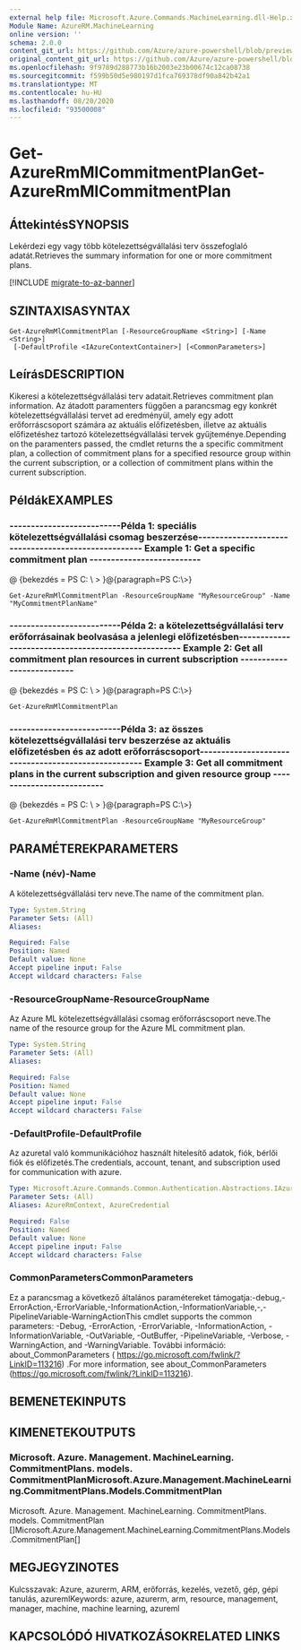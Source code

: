 ```yaml
---
external help file: Microsoft.Azure.Commands.MachineLearning.dll-Help.xml
Module Name: AzureRM.MachineLearning
online version: ''
schema: 2.0.0
content_git_url: https://github.com/Azure/azure-powershell/blob/preview/src/ResourceManager/MachineLearning/Commands.MachineLearning/help/Get-AzureRmMlCommitmentPlan.md
original_content_git_url: https://github.com/Azure/azure-powershell/blob/preview/src/ResourceManager/MachineLearning/Commands.MachineLearning/help/Get-AzureRmMlCommitmentPlan.md
ms.openlocfilehash: 9f9789d288773b16b2003e23b00674c12ca08738
ms.sourcegitcommit: f599b50d5e980197d1fca769378df90a842b42a1
ms.translationtype: MT
ms.contentlocale: hu-HU
ms.lasthandoff: 08/20/2020
ms.locfileid: "93500008"
---
```

# <span data-ttu-id="b3ad0-101">Get-AzureRmMlCommitmentPlan</span><span class="sxs-lookup"><span data-stu-id="b3ad0-101">Get-AzureRmMlCommitmentPlan</span></span>

## <span data-ttu-id="b3ad0-102">Áttekintés</span><span class="sxs-lookup"><span data-stu-id="b3ad0-102">SYNOPSIS</span></span>
<span data-ttu-id="b3ad0-103">Lekérdezi egy vagy több kötelezettségvállalási terv összefoglaló adatát.</span><span class="sxs-lookup"><span data-stu-id="b3ad0-103">Retrieves the summary information for one or more commitment plans.</span></span>

[!INCLUDE [migrate-to-az-banner](../../includes/migrate-to-az-banner.md)]

## <span data-ttu-id="b3ad0-104">SZINTAXISA</span><span class="sxs-lookup"><span data-stu-id="b3ad0-104">SYNTAX</span></span>

```
Get-AzureRmMlCommitmentPlan [-ResourceGroupName <String>] [-Name <String>]
 [-DefaultProfile <IAzureContextContainer>] [<CommonParameters>]
```

## <span data-ttu-id="b3ad0-105">Leírás</span><span class="sxs-lookup"><span data-stu-id="b3ad0-105">DESCRIPTION</span></span>
<span data-ttu-id="b3ad0-106">Kikeresi a kötelezettségvállalási terv adatait.</span><span class="sxs-lookup"><span data-stu-id="b3ad0-106">Retrieves commitment plan information.</span></span>
<span data-ttu-id="b3ad0-107">Az átadott paramenters függően a parancsmag egy konkrét kötelezettségvállalási tervet ad eredményül, amely egy adott erőforráscsoport számára az aktuális előfizetésben, illetve az aktuális előfizetéshez tartozó kötelezettségvállalási tervek gyűjteménye.</span><span class="sxs-lookup"><span data-stu-id="b3ad0-107">Depending on the paramenters passed, the cmdlet returns the a specific commitment plan, a collection of commitment plans for a specified resource group within the current subscription, or a collection of commitment plans within the current subscription.</span></span>

## <span data-ttu-id="b3ad0-108">Példák</span><span class="sxs-lookup"><span data-stu-id="b3ad0-108">EXAMPLES</span></span>

### <span data-ttu-id="b3ad0-109">--------------------------Példa 1: speciális kötelezettségvállalási csomag beszerzése--------------------------</span><span class="sxs-lookup"><span data-stu-id="b3ad0-109">--------------------------  Example 1: Get a specific commitment plan  --------------------------</span></span>
<span data-ttu-id="b3ad0-110">@ {bekezdés = PS C: \\ \> }</span><span class="sxs-lookup"><span data-stu-id="b3ad0-110">@{paragraph=PS C:\\\>}</span></span>





```
Get-AzureRmMlCommitmentPlan -ResourceGroupName "MyResourceGroup" -Name "MyCommitmentPlanName"
```

### <span data-ttu-id="b3ad0-111">--------------------------Példa 2: a kötelezettségvállalási terv erőforrásainak beolvasása a jelenlegi előfizetésben--------------------------</span><span class="sxs-lookup"><span data-stu-id="b3ad0-111">--------------------------  Example 2: Get all commitment plan resources in current subscription  --------------------------</span></span>
<span data-ttu-id="b3ad0-112">@ {bekezdés = PS C: \\ \> }</span><span class="sxs-lookup"><span data-stu-id="b3ad0-112">@{paragraph=PS C:\\\>}</span></span>





```
Get-AzureRmMlCommitmentPlan
```

### <span data-ttu-id="b3ad0-113">--------------------------Példa 3: az összes kötelezettségvállalási terv beszerzése az aktuális előfizetésben és az adott erőforráscsoport--------------------------</span><span class="sxs-lookup"><span data-stu-id="b3ad0-113">--------------------------  Example 3: Get all commitment plans in the current subscription and given resource group  --------------------------</span></span>
<span data-ttu-id="b3ad0-114">@ {bekezdés = PS C: \\ \> }</span><span class="sxs-lookup"><span data-stu-id="b3ad0-114">@{paragraph=PS C:\\\>}</span></span>





```
Get-AzureRmMlCommitmentPlan -ResourceGroupName "MyResourceGroup"
```

## <span data-ttu-id="b3ad0-115">PARAMÉTEREK</span><span class="sxs-lookup"><span data-stu-id="b3ad0-115">PARAMETERS</span></span>

### <span data-ttu-id="b3ad0-116">-Name (név)</span><span class="sxs-lookup"><span data-stu-id="b3ad0-116">-Name</span></span>
<span data-ttu-id="b3ad0-117">A kötelezettségvállalási terv neve.</span><span class="sxs-lookup"><span data-stu-id="b3ad0-117">The name of the commitment plan.</span></span>

```yaml
Type: System.String
Parameter Sets: (All)
Aliases: 

Required: False
Position: Named
Default value: None
Accept pipeline input: False
Accept wildcard characters: False
```

### <span data-ttu-id="b3ad0-118">-ResourceGroupName</span><span class="sxs-lookup"><span data-stu-id="b3ad0-118">-ResourceGroupName</span></span>
<span data-ttu-id="b3ad0-119">Az Azure ML kötelezettségvállalási csomag erőforráscsoport neve.</span><span class="sxs-lookup"><span data-stu-id="b3ad0-119">The name of the resource group for the Azure ML commitment plan.</span></span>

```yaml
Type: System.String
Parameter Sets: (All)
Aliases: 

Required: False
Position: Named
Default value: None
Accept pipeline input: False
Accept wildcard characters: False
```

### <span data-ttu-id="b3ad0-120">-DefaultProfile</span><span class="sxs-lookup"><span data-stu-id="b3ad0-120">-DefaultProfile</span></span>
<span data-ttu-id="b3ad0-121">Az azuretal való kommunikációhoz használt hitelesítő adatok, fiók, bérlői fiók és előfizetés.</span><span class="sxs-lookup"><span data-stu-id="b3ad0-121">The credentials, account, tenant, and subscription used for communication with azure.</span></span>

```yaml
Type: Microsoft.Azure.Commands.Common.Authentication.Abstractions.IAzureContextContainer
Parameter Sets: (All)
Aliases: AzureRmContext, AzureCredential

Required: False
Position: Named
Default value: None
Accept pipeline input: False
Accept wildcard characters: False
```

### <span data-ttu-id="b3ad0-122">CommonParameters</span><span class="sxs-lookup"><span data-stu-id="b3ad0-122">CommonParameters</span></span>
<span data-ttu-id="b3ad0-123">Ez a parancsmag a következő általános paramétereket támogatja:-debug,-ErrorAction,-ErrorVariable,-InformationAction,-InformationVariable,-,-PipelineVariable-WarningAction</span><span class="sxs-lookup"><span data-stu-id="b3ad0-123">This cmdlet supports the common parameters: -Debug, -ErrorAction, -ErrorVariable, -InformationAction, -InformationVariable, -OutVariable, -OutBuffer, -PipelineVariable, -Verbose, -WarningAction, and -WarningVariable.</span></span> <span data-ttu-id="b3ad0-124">További információ: about_CommonParameters ( https://go.microsoft.com/fwlink/?LinkID=113216) .</span><span class="sxs-lookup"><span data-stu-id="b3ad0-124">For more information, see about_CommonParameters (https://go.microsoft.com/fwlink/?LinkID=113216).</span></span>

## <span data-ttu-id="b3ad0-125">BEMENETEK</span><span class="sxs-lookup"><span data-stu-id="b3ad0-125">INPUTS</span></span>

## <span data-ttu-id="b3ad0-126">KIMENETEK</span><span class="sxs-lookup"><span data-stu-id="b3ad0-126">OUTPUTS</span></span>

### <span data-ttu-id="b3ad0-127">Microsoft. Azure. Management. MachineLearning. CommitmentPlans. models. CommitmentPlan</span><span class="sxs-lookup"><span data-stu-id="b3ad0-127">Microsoft.Azure.Management.MachineLearning.CommitmentPlans.Models.CommitmentPlan</span></span>
<span data-ttu-id="b3ad0-128">Microsoft. Azure. Management. MachineLearning. CommitmentPlans. models. CommitmentPlan []</span><span class="sxs-lookup"><span data-stu-id="b3ad0-128">Microsoft.Azure.Management.MachineLearning.CommitmentPlans.Models.CommitmentPlan[]</span></span>

## <span data-ttu-id="b3ad0-129">MEGJEGYZI</span><span class="sxs-lookup"><span data-stu-id="b3ad0-129">NOTES</span></span>
<span data-ttu-id="b3ad0-130">Kulcsszavak: Azure, azurerm, ARM, erőforrás, kezelés, vezető, gép, gépi tanulás, azureml</span><span class="sxs-lookup"><span data-stu-id="b3ad0-130">Keywords: azure, azurerm, arm, resource, management, manager, machine, machine learning, azureml</span></span>

## <span data-ttu-id="b3ad0-131">KAPCSOLÓDÓ HIVATKOZÁSOK</span><span class="sxs-lookup"><span data-stu-id="b3ad0-131">RELATED LINKS</span></span>

